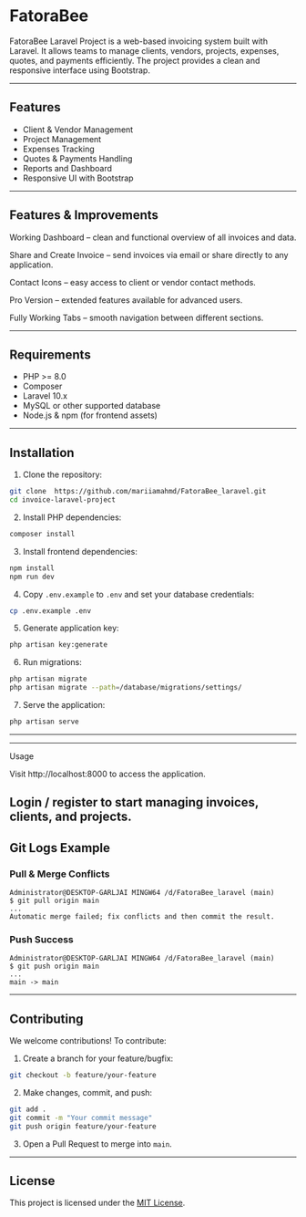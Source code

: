 # FatoraBee

FatoraBee Laravel Project is a web-based invoicing system built with Laravel. It allows teams to manage clients, vendors, projects, expenses, quotes, and payments efficiently. The project provides a clean and responsive interface using Bootstrap.

---

## Features

-   Client & Vendor Management
-   Project Management
-   Expenses Tracking
-   Quotes & Payments Handling
-   Reports and Dashboard
-   Responsive UI with Bootstrap

---

## Features & Improvements

Working Dashboard – clean and functional overview of all invoices and data.

Share and Create Invoice – send invoices via email or share directly to any application.

Contact Icons – easy access to client or vendor contact methods.

Pro Version – extended features available for advanced users.

Fully Working Tabs – smooth navigation between different sections.

---

## Requirements

-   PHP >= 8.0
-   Composer
-   Laravel 10.x
-   MySQL or other supported database
-   Node.js & npm (for frontend assets)

---

## Installation

1. Clone the repository:

```bash
git clone  https://github.com/mariiamahmd/FatoraBee_laravel.git
cd invoice-laravel-project
```

2. Install PHP dependencies:

```bash
composer install
```

3. Install frontend dependencies:

```bash
npm install
npm run dev
```

4. Copy `.env.example` to `.env` and set your database credentials:

```bash
cp .env.example .env
```

5. Generate application key:

```bash
php artisan key:generate
```

6. Run migrations:

```bash
php artisan migrate
php artisan migrate --path=/database/migrations/settings/
```

7. Serve the application:

```bash
php artisan serve
```

---

---

Usage

Visit http://localhost:8000 to access the application.

## Login / register to start managing invoices, clients, and projects.

## Git Logs Example

### Pull & Merge Conflicts

```
Administrator@DESKTOP-GARLJAI MINGW64 /d/FatoraBee_laravel (main)
$ git pull origin main
...
Automatic merge failed; fix conflicts and then commit the result.

```

### Push Success

```
Administrator@DESKTOP-GARLJAI MINGW64 /d/FatoraBee_laravel (main)
$ git push origin main
...
main -> main

```

---

## Contributing

We welcome contributions! To contribute:

1. Create a branch for your feature/bugfix:

```bash
git checkout -b feature/your-feature
```

2. Make changes, commit, and push:

```bash
git add .
git commit -m "Your commit message"
git push origin feature/your-feature
```

3. Open a Pull Request to merge into `main`.

---

## License

This project is licensed under the [MIT License](https://opensource.org/licenses/MIT).

```

```
